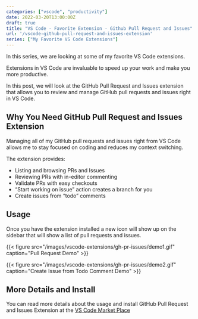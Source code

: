 ```yaml
---
categories: ["vscode", "productivity"]
date: 2022-03-20T13:00:00Z
draft: true
title: "VS Code - Favorite Extension - Github Pull Request and Issues"
url: '/vscode-github-pull-request-and-issues-extension'
series: ["My Favorite VS Code Extensions"]
---
```

In this series, we are looking at some of my favorite VS Code extensions.

Extensions in VS Code are invaluable to speed up your work and make you more productive.

In this post, we will look at the GitHub Pull Request and Issues extension that allows you to review and manage GitHub pull requests and issues right in VS Code.

<!--more-->

## Why You Need GitHub Pull Request and Issues Extension

Managing all of my GitHub pull requests and issues right from VS Code allows me to stay focused on coding and reduces my context switching.

The extension provides:

* Listing and browsing PRs and Issues
* Reviewing PRs with in-editor commenting
* Validate PRs with easy checkouts
* “Start working on issue” action creates a branch for you
* Create issues from “todo” comments

## Usage

Once you have the extension installed a new icon will show up on the sidebar that will show a list of pull requests and issues.

{{< figure src="/images/vscode-extensions/gh-pr-issues/demo1.gif" caption="Pull Request Demo" >}}

{{< figure src="/images/vscode-extensions/gh-pr-issues/demo2.gif" caption="Create Issue from Todo Comment Demo" >}}

## More Details and Install

You can read more details about the usage and install GitHub Pull Request and Issues Extension at the [VS Code Market Place](https://marketplace.visualstudio.com/items?itemName=GitHub.vscode-pull-request-github)
